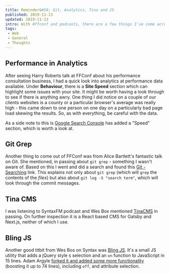```yaml
---
title: Reminder&#58; Git, Analytics, Tina and JS
published: 2019-11-13
updated: 2019-11-13
intro: With #ffconf and podcasts, there are a few things I've come across this week that I wanted to make a note of. These include Analytics, Git and a JS Library
tags:
 - Web
 - General
 - Thoughts
---
```


## Performance in Analytics

After seeing Harry Roberts talk at FFConf about his performance consultation business, I had a quick look into analytics at performance data available. Under **Behaviour**, there is a **Site Speed** section which can highlight some issues with your site. It might be worth having a look through to see if there is anything awry. One thing I did notice on a couple of our clients websites is a county or a particular browser's average was really high - this came down to one person on one day on a particularly bad page load skewing the results. So, as with everything, be careful with the data.

As a side note to this is [Google Search Console](https://search.google.com) has added a "Speed" section, which is worth a look at.

## Git Grep

Another thing to come out of FFConf was from Alice Bartlett's fantastic talk on Git. She mentioned, in passing about `git grep` - something I wasn't aware of. Based on this I went and did a search and found this [Git - Searching](https://git-scm.com/book/en/v2/Git-Tools-Searching) link. This explains not only about `git grep` (which will `grep` the contents of the _files_) but also about `git log -S "search term"`, which will look through the commit messages.

## Tina CMS

I was listening to SyntaxFM podcast and Wes Box mentioned [TinaCMS](https://tinacms.org/) in passing. On further inspection it is a React based CMS for Gatsby and Next.js, neither of which I use.

## Bling JS

Another good titbit from Wes Bos on Syntax was [Bling JS](https://gist.github.com/paulirish/12fb951a8b893a454b32). It's a small JS utility that adds a jQuery style `$` selection and an `on` function to JavaScript in 15 lines. Adam Argyle [forked it and added some more functionality](https://github.com/argyleink/blingblingjs/blob/master/dist/index.js) (boosting it up to 74 lines), including `off`, and attribute selection.